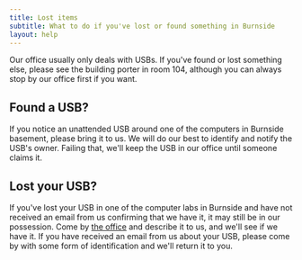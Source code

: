 ```yaml
---
title: Lost items
subtitle: What to do if you've lost or found something in Burnside
layout: help
---
```


Our office usually only deals with USBs. If you've found or lost something else, please see the building porter in room 104, although you can always stop by our office first if you want.

Found a USB?
------------

If you notice an unattended USB around one of the computers in Burnside basement, please bring it to us. We will do our best to identify and notify the USB's owner. Failing that, we'll keep the USB in our office until someone claims it.

Lost your USB?
--------------

If you've lost your USB in one of the computer labs in Burnside and have not received an email from us confirming that we have it, it may still be in our possession. Come by [the office](the-office.html) and describe it to us, and we'll see if we have it. If you have received an email from us about your USB, please come by with some form of identification and we'll return it to you.
